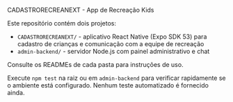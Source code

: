 CADASTRORECREANEXT - App de Recreação Kids

Este repositório contém dois projetos:

- `CADASTRORECREANEXT/` - aplicativo React Native (Expo SDK 53) para cadastro de crianças e comunicação com a equipe de recreação
- `admin-backend/` - servidor Node.js com painel administrativo e chat

Consulte os READMEs de cada pasta para instruções de uso.

Execute `npm test` na raiz ou em `admin-backend` para verificar rapidamente se o
ambiente está configurado. Nenhum teste automatizado é fornecido ainda.
